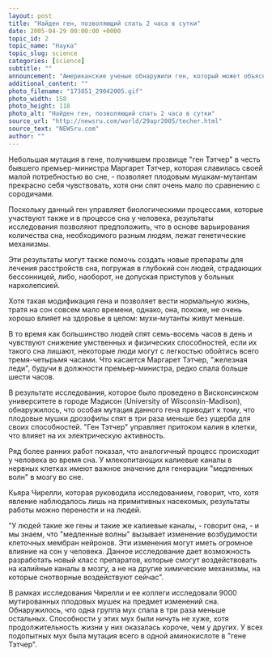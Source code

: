 ```yaml
---
layout: post
title: "Найден ген, позволяющий спать 2 часа в сутки"
date: 2005-04-29 00:00:00 +0000
topic_id: 2
topic_name: "Наука"
topic_slug: science
categories: [science]
subtitle: ""
announcement: "Американские ученые обнаружили ген, который может объяснить, почему некоторым людям достаточно спать лишь пару часов в сутки. Об этом говорят результаты исследования, проведенного учеными, пишет Times (перевод статьи на сайте Inopressa.ru)."
additional_content: ""
photo_filename: "173851_29042005.gif"
photo_width: 158
photo_height: 118
photo_alt: "Найден ген, позволяющий спать 2 часа в сутки"
source_url: "http://newsru.com/world/29apr2005/techer.html"
source_text: "NEWSru.com"
author: ""
---
```

Небольшая мутация в гене, получившем прозвище "ген Тэтчер" в честь бывшего премьер-министра Маргарет Тэтчер, которая славилась своей малой потребностью во сне, - позволяет плодовым мушкам-мутантам прекрасно себя чувствовать, хотя они спят очень мало по сравнению с сородичами.

Поскольку данный ген управляет биологическими процессами, которые участвуют также и в процессе сна у человека, результаты исследования позволяют предположить, что в основе варьирования количества сна, необходимого разным людям, лежат генетические механизмы.

Эти результаты могут также помочь создать новые препараты для лечения расстройств сна, погружая в глубокий сон людей, страдающих бессонницей, либо, наоборот, не допуская приступов у больных нарколепсией.

Хотя такая модификация гена и позволяет вести нормальную жизнь, тратя на сон совсем мало времени, однако, она, похоже, не очень хорошо влияет на здоровье в целом: мухи-мутанты живут меньше.

В то время как большинство людей спят семь-восемь часов в день и чувствуют снижение умственных и физических способностей, если их такого сна лишают, некоторые люди могут с легкостью обойтись всего тремя-четырьмя часами. Что касается Маргарет Тэтчер, "железная леди", будучи в должности премьер-министра, редко спала больше шести часов.

В результате исследования, которое было проведено в Висконсинском университете в городе Мэдисон (University of Wisconsin-Madison), обнаружилось, что особая мутация данного гена приводит к тому, что плодовые мушки дрозофилы спят в три раза меньше без ущерба для своих способностей. "Ген Тэтчер" управляет притоком калия в клетки, что влияет на их электрическую активность.

Ряд более ранних работ показал, что аналогичный процесс происходит у человека во время сна. У млекопитающих калиевые каналы в нервных клетках имеют важное значение для генерации "медленных волн" в мозгу во сне.

Кьяра Чирелли, которая руководила исследованием, говорит, что, хотя явление наблюдалось лишь на примитивных насекомых, результаты работы можно перенести и на людей.

"У людей такие же гены и такие же калиевые каналы, - говорит она, - и мы знаем, что "медленные волны" вызывает изменение возбудимости клеточных мембран нейронов. Эти изменения могут иметь огромное влияние на сон у человека. Данное исследование дает возможность разработать новый класс препаратов, которые смогут воздействовать на калийные каналы в мозгу, а не на другие химические механизмы, на которые снотворные воздействуют сейчас".

В рамках исследования Чирелли и ее коллеги исследовали 9000 мутированных плодовых мушек на предмет изменений сна. Обнаружилось, что одна группа мух спала в три раза меньше остальных. Способности у этих мух были ничуть не хуже, хотя продолжительность жизни у них оказалась короче, чем у других. У всех подопытных мух была мутация всего в одной аминокислоте в "гене Тэтчер".

